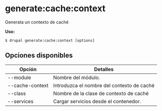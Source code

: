 # generate:cache:context
Generata un contexto de caché

**Uso:**
```
$ drupal generate:cache:context [options]
```

## Opciones disponibles
Opción | Detalles
-------|-------------
--module | Nombre del módulo.
--cache-context | Introduzca el nombre del contexto de caché
--class | Nombre de la clase de contexto de caché
--services | Cargar servicios desde el contenedor.
